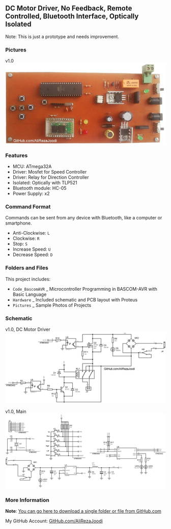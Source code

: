 ## DC Motor Driver, No Feedback, Remote Controlled, Bluetooth Interface, Optically Isolated
Note: This is just a prototype and needs improvement. 

### Pictures
v1.0  
![](Pictures/v1.0.jpg)

### Features
- MCU: ATmega32A  
- Driver: Mosfet for Speed Controller  
- Driver: Relay for Direction Controller  
- Isolated: Optically with TLP521
- Bluetooth module: HC-05  
- Power Supply: x2

### Command Format 
Commands can be sent from any device with Bluetooth, like a computer or smartphone. 
- Anti-Clockwise: `L`  
- Clockwise: `R`  
- Stop: `S`  
- Increase Speed: `U`  
- Decrease Speed: `D`  

### Folders and Files
This project includes:
- `Code_BascomAVR` _ Microcontroller Programming in BASCOM-AVR with Basic Language
- `Hardware` _ Included schematic and PCB layout with Proteus
- `Pictures` _ Sample Photos of Projects

### Schematic
v1.0, DC Motor Driver  
![](Hardware/v1.0_Driver.png)

v1.0, Main  
![](Hardware/v1.0.png)

### More Information
**Note**: [You can go here to download a single folder or file from GitHub.com](https://minhaskamal.github.io/DownGit/#/home)

My GitHub Account: [GitHub.com/AliRezaJoodi](https://github.com/AliRezaJoodi)  

